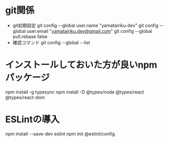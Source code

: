 # git関係
* git初期設定
git config --global user.name "yamatairiku-dev"
git config --global user.email "yamatairiku.dev@gmail.com"
git config --global pull.rebase false
* 確認コマンド
git config --global --list

# インストールしておいた方が良いnpmパッケージ
npm install -g typesync
npm install -D @types/node @types/react @types/react-dom

# ESLintの導入
npm install --save-dev eslint
npm init @eslint/config
